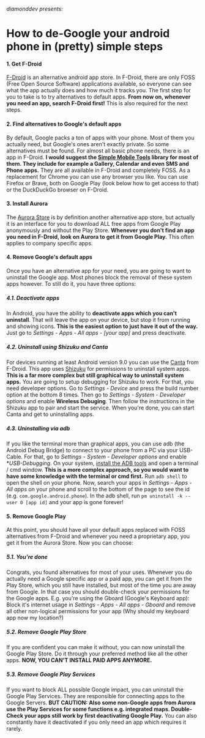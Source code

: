 *diamonddev presents:*
# How to de-Google your android phone in (pretty) simple steps
#### 1. Get F-Droid
[F-Droid](https://f-droid.org) is an alternative android app store. In F-Droid, there are only FOSS (Free Open Source Software) applications available, so everyone can see what the app actually does and how much it tracks you. The first step for you to take is to try alternatives to default apps.
**From now on, whenever you need an app, search F-Droid first!**
This is also required for the next steps.
#### 2. Find alternatives to Google's default apps
By default, Google packs a ton of apps with your phone. Most of them you actually need, but Google's ones aren't exactly private. So some alternatives must be found. For almost all basic phone needs, there is an app in F-Droid.
**I would suggest the [Simple Mobile Tools](https://simplemobiletools.com) library for most of them. They include for example a Gallery, Calendar and even SMS and Phone apps.**
They are all available in F-Droid and completely FOSS.
As a replacement for Chrome you can use any browser you like. You can use Firefox or Brave, both on Google Play (look below how to get access to that) or the DuckDuckGo browser on F-Droid.
#### 3. Install Aurora
The [Aurora Store]() is by definition another alternative app store, but actually it is an interface for you to download ALL free apps from Google Play anonymously and without the Play Store.
**Whenever you don't find an app you need in F-Droid, look on Aurora to get it from Google Play.**
This often applies to company specific apps.
#### 4. Remove Google's default apps
Once you have an alternative app for your need, you are going to want to uninstall the Google app. Most phones block the removal of these system apps however. To still do it, you have three options:
##### 4.1. Deactivate apps
In Android, you have the ability to **deactivate apps which you can't uninstall**. That will leave the app on your device, but stop it from running and showing icons.
**This is the easiest option to just have it out of the way.**
Just go to *Settings - Apps - All apps - [your app]* and press deactivate.
##### 4.2. Uninstall using Shizuku and Canta
For devices running at least Android version 9.0 you can use the [Canta](https://f-droid.org/en/packages/org.samo_lego.canta) from F-Droid. This app uses [Shizuku](https://shizuku.rikka.app/download/) for permissions to uninstall system apps.
**This is a far more complex but still graphical way to uninstall system apps.**
You are going to setup debugging for Shizuku to work. For that, you need developer options. Go to *Settings - Device* and press the build number option at the bottom 8 times. Then go to *Settings - System - Developer options* and enable **Wireless Debuging**. Then follow the instructions in the Shizuku app to pair and start the service. When you're done, you can start Canta and get to uninstalling apps.
##### 4.3. Uninstalling via adb
If you like the terminal more than graphical apps, you can use adb (the Android Debug Bridge) to connect to your phone from a PC via your USB-Cable. For that, go to *Settings - System - Developer options* and enable **USB-Debugging*. On your system, [install the ADB tools](https://www.xda-developers.com/install-adb-windows-macos-linux/) and open a terminal / cmd window.
**This is a more complex approach, so you would want to have some knowledge with the terminal or cmd first.**
Run `adb shell` to open the shell on your phone.
Now, search your apps in *Settings - Apps - All apps* on your phone and scroll to the bottom of the page to see the id (e.g. `com.google.android.phone`).
In the adb shell, run `pm uninstall -k --user 0 [app id]` and your app is gone forever!
#### 5. Remove Google Play
At this point, you should have all your default apps replaced with FOSS alternatives from F-Droid and whenever you need a proprietary app, you get it from the Aurora Store. Now you can choose:
##### 5.1. You're done
Congrats, you found alternatives for most of your uses. Whenever you do actually need a Google specific app or a paid app, you can get it from the Play Store, which you still have installed, but most of the time you are away from Google. In that case you should double-check your permissions for the Google apps. E.g. you're using the Gboard (Google's Keyboard app): Block it's internet usage in *Settings - Apps - All apps - Gboard* and remove all other non-logical permissions for your app (Why should my keyboard app now my location?)
##### 5.2. Remove Google Play Store
If you are confident you can make it without, you can now uninstall the Google Play Store. Do it through your preferred method like all the other apps.
**NOW, YOU CAN'T INSTALL PAID APPS ANYMORE.**
##### 5.3. Remove Google Play Services
If you want to block ALL possible Google impact, you can uninstall the Google Play Services. They are responsible for connecting apps to the Google Servers.
**BUT CAUTION: Also some non-Google apps from Aurora use the Play Services for some functions e.g. integrated maps. Double-Check your apps still work by first deactivating Google Play.**
You can also constantly have it deactivated if you only need an app which requires it rarely.
